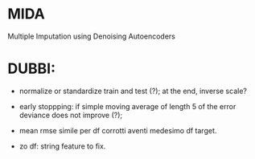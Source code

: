 # MIDA
Multiple Imputation using Denoising Autoencoders


# DUBBI:

* normalize or standardize train and test (?); at the end, inverse scale?

* early stoppping: if simple moving average of length 5 of the error deviance does not improve (?);

* mean rmse simile per df corrotti aventi medesimo df target. 

* zo df: string feature to fix.
